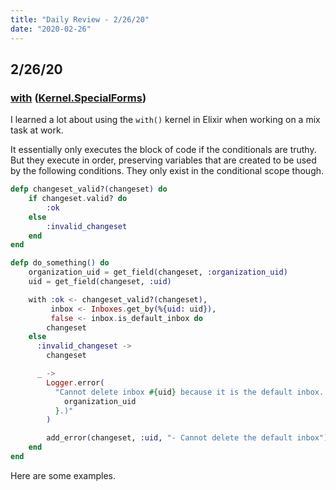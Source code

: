 ```yaml
--- 
title: "Daily Review - 2/26/20" 
date: "2020-02-26" 
---
```


## 2/26/20

### [**with**](https://hexdocs.pm/elixir/Kernel.SpecialForms.html#with/1) ([Kernel.SpecialForms](https://hexdocs.pm/elixir/Kernel.SpecialForms.html#content))

I learned a lot about using the `with()` kernel in Elixir when working on a mix
task at work.

It essentially only executes the block of code if the conditionals are truthy.
But they execute in order, preserving variables that are created to be used by
the following conditions. They only exist in the conditional scope though.

```elixir
defp changeset_valid?(changeset) do
    if changeset.valid? do
        :ok
    else
        :invalid_changeset
    end
end

defp do_something() do
    organization_uid = get_field(changeset, :organization_uid)
    uid = get_field(changeset, :uid)

    with :ok <- changeset_valid?(changeset),
         inbox <- Inboxes.get_by(%{uid: uid}),
         false <- inbox.is_default_inbox do
        changeset
    else
      :invalid_changeset ->
        changeset

      _ ->
        Logger.error(
          "Cannot delete inbox #{uid} because it is the default inbox. (Org_uid: #{
            organization_uid
          }.)"
        )

        add_error(changeset, :uid, "- Cannot delete the default inbox")
    end
end
```

Here are some examples.
